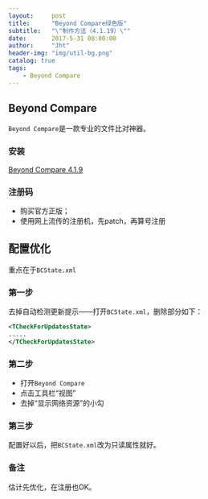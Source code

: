```yaml
---
layout:     post
title:      "Beyond Compare绿色版"
subtitle:   "\"制作方法（4.1.19）\""
date:       2017-5-31 08:00:00
author:     "Jht"
header-img: "img/util-bg.png"
catalog: true
tags:
    - Beyond Compare
---
```


## Beyond Compare

`Beyond Compare`是一款专业的文件比对神器。

### 安装

[Beyond Compare 4.1.9](http://www.scootersoftware.com/BCompare-zh-4.1.9.21719.exe)

### 注册码

- 购买官方正版；
- 使用网上流传的注册机，先patch，再算号注册

## 配置优化

重点在于`BCState.xml`

### 第一步 

去掉自动检测更新提示——打开`BCState.xml`，删除部分如下：

```xml
<TCheckForUpdatesState>
.....
</TCheckForUpdatesState>
```

### 第二步

- 打开`Beyond Compare`
- 点击工具栏“视图”
- 去掉“显示网络资源”的小勾

### 第三步

配置好以后，把`BCState.xml`改为只读属性就好。

### 备注

估计先优化，在注册也OK。
